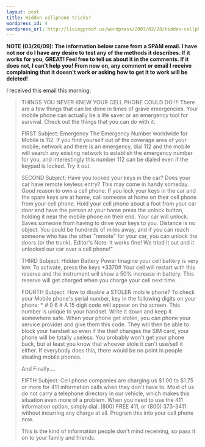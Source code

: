 ```yaml
--- 
layout: post
title: Hidden cellphone tricks?
wordpress_id: 4
wordpress_url: http://livingproof.us/wordpress/2007/02/28/hidden-cellphone-tricks/
---
```

<span style="font-weight:bold;">NOTE (03/26/09): The information below came from a <strong>SPAM</strong> email. I have not nor do I have any desire to test any of the methods it describes. If it works for you, GREAT! Feel free to tell us about it in the comments. If it does not, I can't help you! From now on, any comment or email I receive complaining that it doesn't work or asking how to get it to work will be deleted!</span>

I received this email this morning:
<blockquote>THINGS YOU NEVER KNEW YOUR CELL PHONE COULD DO !!!
There are a few things that can be done in times of grave emergencies.  Your mobile phone can actually be a life saver or an emergency tool for survival. Check out the things that you can do with it:

FIRST Subject: Emergency
The Emergency Number worldwide for Mobile is 112.  If you find yourself out of the coverage area of your mobile; network and there is an emergency, dial 112 and the mobile will search any existing network to establish the emergency number for you, and interestingly this number 112 can be dialed even if the keypad is locked. Try it out.

SECOND Subject: Have you locked your keys in the car?
Does your car have remote keyless entry? This may come in handy someday.  Good reason to own a cell phone: If you lock your keys in the car and the spare keys are at home, call someone at home on their cell phone from your cell phone. Hold your cell phone about a foot from your car door and have the person at your home press the unlock button, holding it near the mobile phone on their end.  Your car will unlock. Saves someone from having to drive your keys to you. Distance is no object. You could be hundreds of miles away,  and if you can reach someone who has the other "remote" for your car, you can unlock the doors (or the trunk).
Editor's Note: It works fine! We tried it out and it unlocked our car over a cell phone!"

THIRD Subject: Hidden Battery Power
Imagine your cell battery is very low. To activate, press the keys *3370# Your cell will restart with this reserve and the instrument will show a 50% increase in battery. This reserve will get charged when you charge your cell next time.

FOURTH Subject:  How to disable a STOLEN mobile phone?
To check your Mobile phone's serial number, key in the following digits on your phone: * # 0 6 # A 15 digit code will appear on the screen. This number is unique to your handset. Write it down and keep it somewhere safe. When your phone get stolen, you can phone your service provider and give them this code.  They will then be able to block your handset so even if the thief changes the SIM card, your phone will be  totally useless.  You probably won't get your phone back, but at least you know that whoever stole it can't use/sell it either.  If everybody does this, there would be no point in people stealing mobile phones.

And Finally....

FIFTH Subject:  Cell phone companies are charging us $1.00 to $1.75 or more for 411 information calls when they don't have to.  Most of us do not carry a telephone directory in our vehicle, which makes this situation even more of a problem. When you need to use the 411 information option, simply dial: (800) FREE 411, or (800) 373-3411 without incurring any charge at all. Program this into your cell phone now.

This is the kind of information people don't mind receiving, so pass it on to your family and friends.</blockquote>
